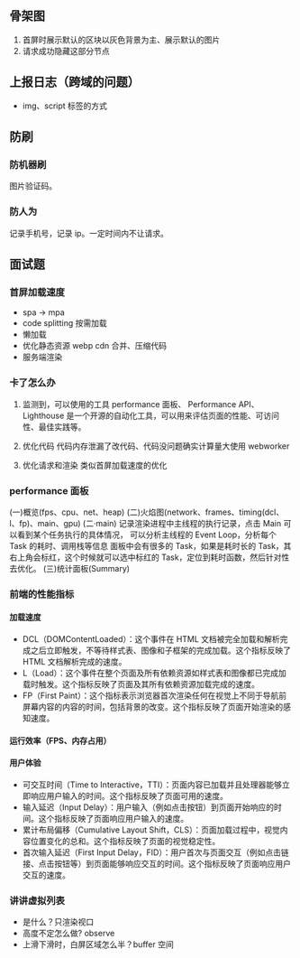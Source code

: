 <!--
 * @Author: 鱼小柔
 * @Date: 2021-04-08 17:26:36
 * @LastEditors: your name
 * @LastEditTime: 2021-04-08 17:48:56
 * @Description: file content
-->

## 骨架图

1. 首屏时展示默认的区块以灰色背景为主、展示默认的图片
2. 请求成功隐藏这部分节点

## 上报日志（跨域的问题）

- img、script 标签的方式

## 防刷

### 防机器刷

图片验证码。

### 防人为

记录手机号，记录 ip。一定时间内不让请求。

## 面试题

### 首屏加载速度

- spa -> mpa
- code splitting 按需加载
- 懒加载
- 优化静态资源 webp cdn 合并、压缩代码
- 服务端渲染

### 卡了怎么办
1. 监测到，可以使用的工具
 performance 面板、
 Performance API、
 Lighthouse 是一个开源的自动化工具，可以用来评估页面的性能、可访问性、最佳实践等。

2. 优化代码
代码内存泄漏了改代码、代码没问题确实计算量大使用 webworker

3. 优化请求和渲染
类似首屏加载速度的优化

### performance 面板
(一)概览(fps、cpu、net、heap)
(二)火焰图(network、frames、timing(dcl、l、fp)、main、gpu)
(二·main)
记录渲染进程中主线程的执行记录，点击 Main 可以看到某个任务执行的具体情况，
可以分析主线程的 Event Loop，分析每个 Task 的耗时、调用栈等信息
面板中会有很多的 Task，如果是耗时长的 Task，其右上角会标红，这个时候就可以选中标红的 Task，定位到耗时函数，然后针对性去优化。
(三)统计面板(Summary)

### 前端的性能指标
#### 加载速度
- DCL（DOMContentLoaded）：这个事件在 HTML 文档被完全加载和解析完成之后立即触发，不等待样式表、图像和子框架的完成加载。这个指标反映了 HTML 文档解析完成的速度。
- L（Load）：这个事件在整个页面及所有依赖资源如样式表和图像都已完成加载时触发。这个指标反映了页面及其所有依赖资源加载完成的速度。
- FP（First Paint）：这个指标表示浏览器首次渲染任何在视觉上不同于导航前屏幕内容的内容的时间，包括背景的改变。这个指标反映了页面开始渲染的感知速度。
#### 运行效率（FPS、内存占用）
#### 用户体验
- 可交互时间（Time to Interactive，TTI）：页面内容已加载并且处理器能够立即响应用户输入的时间。这个指标反映了页面可用的速度。
- 输入延迟（Input Delay）：用户输入（例如点击按钮）到页面开始响应的时间。这个指标反映了页面响应用户输入的速度。
- 累计布局偏移（Cumulative Layout Shift，CLS）：页面加载过程中，视觉内容位置变化的总和。这个指标反映了页面的视觉稳定性。
- 首次输入延迟（First Input Delay，FID）：用户首次与页面交互（例如点击链接、点击按钮等）到页面能够响应交互的时间。这个指标反映了页面响应用户交互的速度。

### 讲讲虚拟列表
- 是什么？只渲染视口
- 高度不定怎么做? observe
- 上滑下滑时，白屏区域怎么半？buffer 空间





